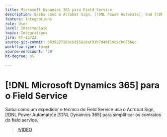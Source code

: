 ```yaml
---
title: Microsoft Dynamics 365 para Field Service
description: Saiba como a Acrobat Sign, [!DNL Power Automate], and [!DNL Microsoft Dynamics 365] para o Field Service são usados para simplificar os contratos no local do cliente
feature: Integrations
role: User
level: Intermediate
topic: Integrations
jira: KT-13723
source-git-commit: 0838027300c9d15a20af03b7d49f190acb6256ec
workflow-type: tm+mt
source-wordcount: '39'
ht-degree: 0%

---
```


# [!DNL Microsoft Dynamics 365] para o Field Service

Saiba como um expedidor e técnico do Field Service usa o Acrobat Sign, [!DNL Power Automate]e [!DNL Dynamics 365] para simplificar os contratos do field service.

>[!VIDEO](https://video.tv.adobe.com/v/3423205?quality=12&learn=on&hidetitle=true)
